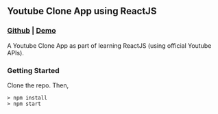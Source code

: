 ## Youtube Clone App using ReactJS
### [Github](https://github.com/aswinsanakan/reactjs-youtube-clone) | [Demo](http://youtube-minimal.herokuapp.com/)
A Youtube Clone App as part of learning ReactJS (using official Youtube APIs).

### Getting Started

Clone the repo.
Then,
```
> npm install
> npm start
```
